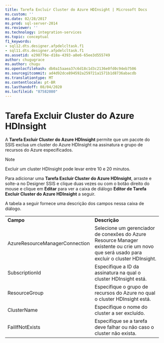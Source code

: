 ```yaml
---
title: Tarefa Excluir Cluster do Azure HDInsight | Microsoft Docs
ms.custom: ''
ms.date: 02/28/2017
ms.prod: sql-server-2014
ms.reviewer: ''
ms.technology: integration-services
ms.topic: conceptual
f1_keywords:
- sql12.dts.designer.afpdelcltask.f1
- sql11.dts.designer.afpdelcltask.f1
ms.assetid: e298776e-d18a-4393-a8e6-65ee3d555749
author: chugugrace
ms.author: chugu
ms.openlocfilehash: db0a15aaea37c6d18c1d3c2136e0fd0c94eb7506
ms.sourcegitcommit: ad4d92dce894592a259721a1571b1d8736abacdb
ms.translationtype: MT
ms.contentlocale: pt-BR
ms.lasthandoff: 08/04/2020
ms.locfileid: "87582080"
---
```

# <a name="azure-hdinsight-delete-cluster-task"></a>Tarefa Excluir Cluster do Azure HDInsight
A **Tarefa Excluir Cluster do Azure HDInsight** permite que um pacote do SSIS exclua um cluster do Azure HDInsight na assinatura e grupo de recursos do Azure especificados.
  
> [!NOTE]
> Excluir um cluster HDInsight pode levar entre 10 e 20 minutos.  
  
Para adicionar uma **Tarefa Excluir Cluster do Azure HDInsight**, arraste e solte-a no Designer SSIS e clique duas vezes ou com o botão direito do mouse e clique em **Editar** para ver a caixa de diálogo **Editor de Tarefa Excluir Cluster do Azure HDInsight** a seguir.  
  
A tabela a seguir fornece uma descrição dos campos nessa caixa de diálogo.  
  
|||  
|-|-|  
|**Campo**|**Descrição**|  
|AzureResourceManagerConnection|Selecione um gerenciador de conexões do Azure Resource Manager existente ou crie um novo que será usado para excluir o cluster HDInsight.|
|SubscriptionId|Especifique a ID da assinatura na qual o cluster HDInsight está.|
|ResourceGroup|Especifique o grupo de recursos do Azure no qual o cluster HDInsight está.|
|ClusterName|Especifique o nome do cluster a ser excluído.|  
|FailIfNotExists|Especifique se a tarefa deve falhar ou não caso o cluster não exista.|
